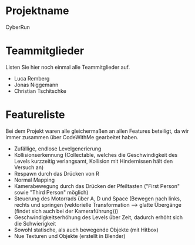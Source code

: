 # Projektname
CyberRun

# Teammitglieder
Listen Sie hier noch einmal alle Teammitglieder auf.
- Luca Remberg
- Jonas Niggemann
- Christian Tschitschke

# Featureliste
Bei dem Projekt waren alle gleichermaßen an allen Features beteiligt, da wir immer zusammen über CodeWithMe gearbeitet haben.

- Zufällige, endlose Levelgenerierung
- Kollisionserkennung (Collectable, welches die Geschwindigkeit des Levels kurzzeitig verlangsamt, Kollision mit Hindernissen hält den Versuch an)
- Respawn durch das Drücken von R
- Normal Mapping
- Kamerabewegung durch das Drücken der Pfeiltasten ("First Person" sowie "Third Person" möglich)
- Steuerung des Motorrads über A, D und Space (Bewegen nach links, rechts und springen (vektorielle Transformation --> glatte Übergänge (findet sich auch bei der Kameraführung)))
- Geschwindigkeitserhöhung des Levels über Zeit, dadurch erhöht sich die Schwierigkeit
- Sowohl statische, als auch bewegende Objekte (mit Hitbox)
- Nue Texturen und Objekte (erstellt in Blender)
